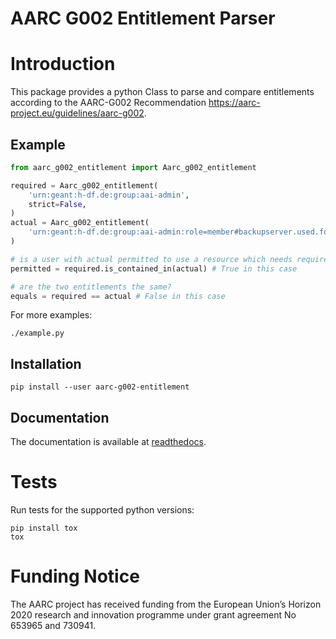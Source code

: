 # AARC G002 Entitlement Parser

# Introduction
This package provides a python Class to parse and compare entitlements according
to the AARC-G002 Recommendation https://aarc-project.eu/guidelines/aarc-g002.


## Example

```python
from aarc_g002_entitlement import Aarc_g002_entitlement

required = Aarc_g002_entitlement(
    'urn:geant:h-df.de:group:aai-admin',
    strict=False,
)
actual = Aarc_g002_entitlement(
    'urn:geant:h-df.de:group:aai-admin:role=member#backupserver.used.for.developmt.de',
)

# is a user with actual permitted to use a resource which needs required?
permitted = required.is_contained_in(actual) # True in this case

# are the two entitlements the same?
equals = required == actual # False in this case
```

For more examples:
```shell
./example.py
```

## Installation
```shell
pip install --user aarc-g002-entitlement
```

## Documentation
The documentation is available at [readthedocs](https://aarc-g002-entitlement.readthedocs.io/en/latest/).


# Tests
Run tests for the supported python versions:
```shell
pip install tox
tox
```

# Funding Notice
The AARC project has received funding from the European Union’s Horizon
2020 research and innovation programme under grant agreement No 653965 and
730941.


